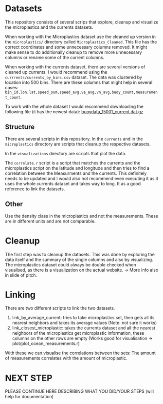 # Datasets

This repository consists of several scrips that explore, cleanup and visualize the microplastics and the currents datasets.

When working with the Microplastics dataset use the cleaned up version in the `microplastics/` directory called `Microplastics_Cleaned`. This file has the correct coordinates and some unnecessary columns removed. It might make sense to do additionally cleanup to remove more unnecessary columns or rename some of the current columns.

When working with the currents dataset, there are several versions of cleaned up currents. I would recommend using the `currrents/currents_by_bins.csv` dataset. The data was clustered by location into 500 bins. There are these columns that might help in several cases: `bin_id,lon,lat,speed_sum,speed_avg,ve_avg,vn_avg,buoy_count,measurement_count`.

To work with the whole dataset I would recommend downloading the following file (it has the newest data): [buoydata_15001_current.dat.gz](https://www.aoml.noaa.gov/phod/gdp/interpolated/data/all.php)

## Structure

There are several scripts in this repository. In the `currents` and in the `microplastics` directory are scripts that cleanup the respective datasets.

In the `visualizations` directory are scripts that plot the data.

The `correlate.r` script is a script that matches the currents and the microplastics script on the latitude and longitude and then tries to find a correlation between the Measurments and the currents. This definitely needs to be updated and I would also not recommend even executing it as it uses the whole currents dataset and takes way to long. It as a good reference to link the datasets.

## Other

Use the density class in the microplastics and not the measurements. These are in different units and are not comparable.

# Cleanup

The first step was to cleanup the datasets. This was done by exploring the data itself and the summary of the single columns and also by visualizing.
The microplastics dataset could always be double checked when visualised, as there is a visualization on the actual website.
-> More info also in slide of pitch.

# Linking

There are two different scripts to link the two datasets.

1. link_by_average_current: tries to take microplastics set, then gets all its nearest neighbors and takes its average values (Note: not sure it works)
2. link_closest_microplastic: takes the currents dataset and all the nearest neighbors of the microplastics get microplastic information, these columns on the other rows are empty (Works good for visualisation -> plot/plot_ocean_measurements.r)

With these we can visualise the correlations between the sets: The amount of measurements correlates with the amount of microplastic.

# NEXT STEP

PLEASE CONTINUE HERE DESCRIBING WHAT YOU DID/YOUR STEPS (will help for documentation)

